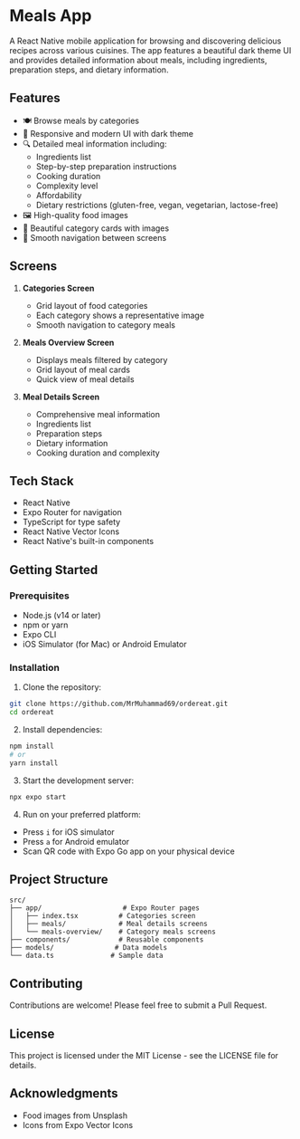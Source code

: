 # Meals App

A React Native mobile application for browsing and discovering delicious recipes across various cuisines. The app features a beautiful dark theme UI and provides detailed information about meals, including ingredients, preparation steps, and dietary information.

## Features

- 🍽️ Browse meals by categories
- 📱 Responsive and modern UI with dark theme
- 🔍 Detailed meal information including:
  - Ingredients list
  - Step-by-step preparation instructions
  - Cooking duration
  - Complexity level
  - Affordability
  - Dietary restrictions (gluten-free, vegan, vegetarian, lactose-free)
- 🖼️ High-quality food images
- 🎨 Beautiful category cards with images
- 📱 Smooth navigation between screens

## Screens

1. **Categories Screen**
   - Grid layout of food categories
   - Each category shows a representative image
   - Smooth navigation to category meals

2. **Meals Overview Screen**
   - Displays meals filtered by category
   - Grid layout of meal cards
   - Quick view of meal details

3. **Meal Details Screen**
   - Comprehensive meal information
   - Ingredients list
   - Preparation steps
   - Dietary information
   - Cooking duration and complexity

## Tech Stack

- React Native
- Expo Router for navigation
- TypeScript for type safety
- React Native Vector Icons
- React Native's built-in components

## Getting Started

### Prerequisites

- Node.js (v14 or later)
- npm or yarn
- Expo CLI
- iOS Simulator (for Mac) or Android Emulator

### Installation

1. Clone the repository:
```bash
git clone https://github.com/MrMuhammad69/ordereat.git
cd ordereat
```

2. Install dependencies:
```bash
npm install
# or
yarn install
```

3. Start the development server:
```bash
npx expo start
```

4. Run on your preferred platform:
- Press `i` for iOS simulator
- Press `a` for Android emulator
- Scan QR code with Expo Go app on your physical device

## Project Structure

```
src/
├── app/                    # Expo Router pages
│   ├── index.tsx          # Categories screen
│   ├── meals/             # Meal details screens
│   └── meals-overview/    # Category meals screens
├── components/            # Reusable components
├── models/               # Data models
└── data.ts              # Sample data
```

## Contributing

Contributions are welcome! Please feel free to submit a Pull Request.

## License

This project is licensed under the MIT License - see the LICENSE file for details.

## Acknowledgments

- Food images from Unsplash
- Icons from Expo Vector Icons
